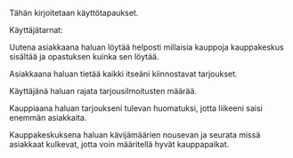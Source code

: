 ﻿Tähän kirjoitetaan käyttötapaukset.




Käyttäjätarnat:


Uutena asiakkaana haluan löytää helposti millaisia kauppoja kauppakeskus sisältää ja opastuksen kuinka sen löytää.

Asiakkaana haluan tietää kaikki itseäni kiinnostavat tarjoukset.

Käyttäjänä haluan rajata tarjousilmoitusten määrää.

Kauppiaana haluan tarjoukseni tulevan huomatuksi, jotta liikeeni saisi enemmän asiakkaita.

Kauppakeskuksena haluan kävijämäärien nousevan ja seurata missä asiakkaat kulkevat, jotta voin määritellä hyvät kauppapaikat.

